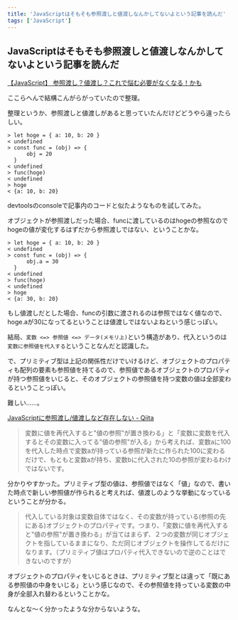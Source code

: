 ```yaml
---
title: 'JavaScriptはそもそも参照渡しと値渡しなんかしてないよという記事を読んだ'
tags: ['JavaScript']
---
```


## JavaScriptはそもそも参照渡しと値渡しなんかしてないよという記事を読んだ

[【JavaScript】 参照渡し？値渡し？これで悩む必要がなくなる！かも](https://note.affi-sapo-sv.com/js-reference-or-value.php)

ここらへんで結構こんがらがっていたので整理。

整理というか、参照渡しと値渡しがあると思っていたんだけどどうやら違ったらしい。

```
> let hoge = { a: 10, b: 20 }
< undefined
> const func = (obj) => {
      obj = 20
  }
< undefined
> func(hoge)
< undefined
> hoge
< {a: 10, b: 20}
```

devtoolsのconsoleで記事内のコードと似たようなものを試してみた。

オブジェクトが参照渡しだった場合、funcに渡しているのはhogeの参照なのでhogeの値が変化するはずだから参照渡しではない、ということかな。

```
> let hoge = { a: 10, b: 20 }
< undefined
> const func = (obj) => {
      obj.a = 30
  }
< undefined
> func(hoge)
< undefined
> hoge
< {a: 30, b: 20}
```

もし値渡しだとした場合、funcの引数に渡されるのは参照ではなく値なので、hoge.aが30になってるということは値渡しではないよねという感じっぽい。

結局、`変数 <=> 参照値 <=> データ(メモリ上)`という構造があり、代入というのは`変数に参照値を代入する`ということなんだと認識した。

で、プリミティブ型は上記の関係性だけでいけるけど、オブジェクトのプロパティも配列の要素も参照値を持てるので、参照値であるオブジェクトのプロパティが持つ参照値をいじると、そのオブジェクトの参照値を持つ変数の値は全部変わるということっぽい。

難しい……。

[JavaScriptに参照渡し/値渡しなど存在しない \- Qiita](https://qiita.com/yuta0801/items/f8690a6e129c594de5fb)

> 変数に値を再代入すると"値の参照"が置き換わる」と「変数に変数を代入するとその変数に入ってる"値の参照"が入る」から考えれば、変数aに100を代入した時点で変数aが持っている参照が新たに作られた100に変わるだけで、もともと変数aが持ち、変数bに代入された10の参照が変わるわけではないです。

分かりやすかった。プリミティブ型の値は、参照値ではなく「値」なので、書いた時点で新しい参照値が作られると考えれば、値渡しのような挙動になっているということが分かる。

> 代入している対象は変数自体ではなく、その変数が持っている(参照の先にある)オブジェクトのプロパティです。つまり、「変数に値を再代入すると"値の参照"が置き換わる」が当てはまらず、２つの変数が同じオブジェクトを指しているままになり、ただ同じオブジェクトを操作してるだけになります。（プリミティブ値はプロパティ代入できないので逆のことはできないのですが）

オブジェクトのプロパティをいじるときは、プリミティブ型とは違って「既にある参照値の中身をいじる」という感じなので、その参照値を持っている変数の中身が全部入れ替わるということかな。

なんとな〜く分かったような分からないような。
